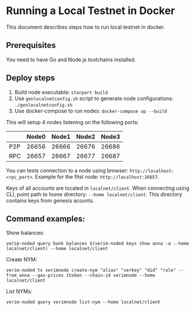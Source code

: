 # Running a Local Testnet in Docker

This document describes steps how to run local testnet in docker.

## Prerequisites

You need to have Go and Node.js toolchains installed.

## Deploy steps

1. Build node executable: `starport build`
2. Use `genlocalnetconfig.sh` script to generate node configurations: `./genlocalnetconfig.sh`
3. Use docker-compose to run nodes: `docker-compose up --build`

This will setup 4 nodes listening on the following ports:

|     | Node0 | Node1 | Node2 | Node3 |
|-----|-------|-------|-------|-------|
| P2P | 26656 | 26666 | 26676 | 26686 |
| RPC | 26657 | 26667 | 26677 | 26687 |


You can tests connection to a node using browser: `http://localhost:<rpc_port>`. Example for the fitst node: `http://localhost:26657`.

Keys of all accounts are located in `localnet/client`. When connecting using CLI, point path to home directory: `--home localnet/client`. This directory contains keys from genesis acounts.

## Command examples:

Show balances:

```
verim-noded query bank balances $(verim-noded keys show anna -a --home localnet/client) --home localnet/client
```

Create NYM:

```
verim-noded tx verimnode create-nym "alias" "verkey" "did" "role" --from anna --gas-prices 1token --chain-id verimnode --home localnet/client
```

List NYMs:

```
verim-noded query verimnode list-nym --home localnet/client
```
